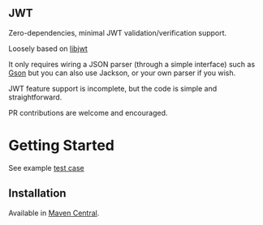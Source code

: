 ## JWT

Zero-dependencies, minimal JWT validation/verification support.

Loosely based on [libjwt](https://github.com/benmcollins/libjwt)

It only requires wiring a JSON parser (through a simple interface) such as [Gson](https://mvnrepository.com/artifact/com.google.code.gson/gson) but you can also use Jackson, or your own parser if you wish.

JWT feature support is incomplete, but the code is simple and straightforward.

PR contributions are welcome and encouraged.

# Getting Started

See example [test case](./src/test/java/JwtTest.java)

## Installation

Available in [Maven Central](https://mvnrepository.com/artifact/io.vacco.jwt/jwt).
